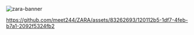 ![zara-banner](https://github.com/meet244/ZARA/assets/83262693/330b129f-54c7-4ef3-9ffc-4cbba1be036c)




https://github.com/meet244/ZARA/assets/83262693/120112b5-1df7-4feb-b7a1-2092f5324fb2

